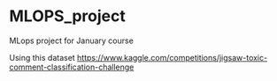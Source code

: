 # MLOPS_project
MLops project for January course 

Using this dataset 
https://www.kaggle.com/competitions/jigsaw-toxic-comment-classification-challenge
